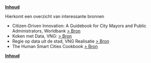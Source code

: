 **[Inhoud](ToC.md)**

Hierkomt een overzicht van interessante bronnen

* Citizen-Driven Innovation: A Guidebook for City Mayors and Public Administrators, Worldbank [> Bron](https://openknowledge.worldbank.org/handle/10986/21984)
* Koken met Data, VNG: [> Bron](https://publicaties.vngrealisatie.nl/2017/koken-met-data/#!/voorblad)
* Regie op data uit de stad, VNG Realisatie [> Bron](https://www.vngrealisatie.nl/nieuws/regie-op-data-uit-de-stad)
* The Human Smart Cities Cookbook [> Bron](http://www.planum.net/peripheria-the-human-smart-cities-cookbook)

**[Inhoud](ToC.md)**
